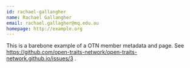 ```yaml
---
id: rachael-gallangher
name: Rachael Gallangher
email: rachael.gallagher@mq.edu.au
homepage: http://example.org
---
```


This is a barebone example of a OTN member metadata and page. See https://github.com/open-traits-network/open-traits-network.github.io/issues/3 .
